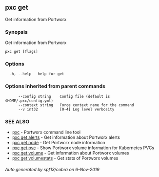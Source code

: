 ## pxc get

Get information from Portworx

### Synopsis

Get information from Portworx

```
pxc get [flags]
```

### Options

```
  -h, --help   help for get
```

### Options inherited from parent commands

```
      --config string    Config file (default is $HOME/.pxc/config.yml)
      --context string   Force context name for the command
      --v int32          [0-4] Log level verbosity
```

### SEE ALSO

* [pxc](pxc.md)	 - Portworx command line tool
* [pxc get alerts](pxc_get_alerts.md)	 - Get information about Portworx alerts
* [pxc get node](pxc_get_node.md)	 - Get Portworx node information
* [pxc get pvc](pxc_get_pvc.md)	 - Show Portworx volume information for Kubernetes PVCs
* [pxc get volume](pxc_get_volume.md)	 - Get information about Portworx volumes
* [pxc get volumestats](pxc_get_volumestats.md)	 - Get stats of Portworx volumes

###### Auto generated by spf13/cobra on 6-Nov-2019
